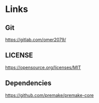 # Links

## Git
https://gitlab.com/omer2079/

## LICENSE
https://opensource.org/licenses/MIT

## Dependencies
https://github.com/premake/premake-core